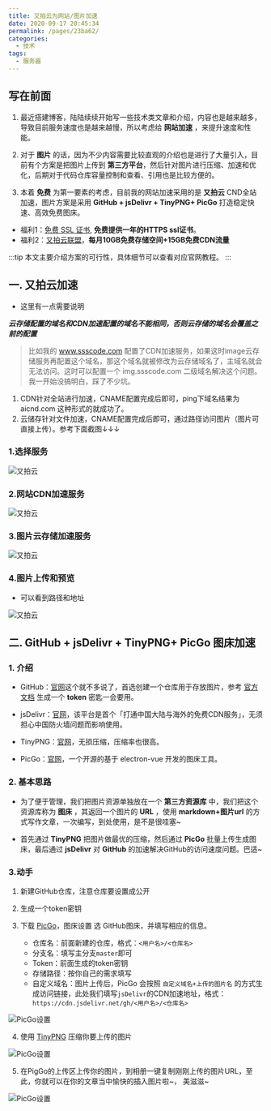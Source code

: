```yaml
---
title: 又拍云为网站/图片加速
date: 2020-09-17 20:45:34
permalink: /pages/23ba62/
categories: 
  - 技术
tags: 
  - 服务器
---
```


## 写在前面

1. 最近搭建博客，陆陆续续开始写一些技术类文章和介绍，内容也是越来越多，导致目前服务速度也是越来越慢，所以考虑给 **网站加速** ，来提升速度和性能。

2. 对于 **图片** 的话，因为不少内容需要比较直观的介绍也是进行了大量引入，目前有个方案是把图片上传到 **第三方平台**，然后针对图片进行压缩、加速和优化，后期对于代码仓库容量控制和查看、引用也是比较方便的。

3. 本着 **免费** 为第一要素的考虑，目前我的网站加速采用的是 **又拍云** CND全站加速，图片方案是采用 **GitHub + jsDelivr + TinyPNG+ PicGo** 打造稳定快速、高效免费图床。

- 福利1：[免费 SSL 证书](https://www.upyun.com/products/ssl), **免费提供一年的HTTPS ssl证书**。
- 福利2：[又拍云联盟](https://www.upyun.com/league)，**每月10GB免费存储空间+15GB免费CDN流量**

:::tip
本文主要介绍方案的可行性，具体细节可以查看对应官网教程。
:::

## 一. 又拍云加速

- 这里有一点需要说明

***云存储配置的域名和CDN加速配置的域名不能相同，否则云存储的域名会覆盖之前的配置***

> 比如我的 www.ssscode.com 配置了CDN加速服务，如果这时image云存储服务再配置这个域名，那这个域名就被修改为云存储域名了，主域名就会无法访问。这时可以配置一个 img.ssscode.com 二级域名解决这个问题。我一开始没搞明白，踩了不少坑。

1. CDN针对全站进行加速，CNAME配置完成后即可，ping下域名结果为 aicnd.com 这种形式的就成功了。
2. 云储存针对文件加速，CNAME配置完成后即可，通过路径访问图片（图片可直接上传）。参考下面截图↓↓↓

### 1.选择服务

![又拍云](https://cdn.jsdelivr.net/gh/JS-banana/images/vuepress/cloud-1.png)

### 2.网站CDN加速服务

![又拍云](https://cdn.jsdelivr.net/gh/JS-banana/images/vuepress/cloud-3.png)

### 3.图片云存储加速服务

![又拍云](https://cdn.jsdelivr.net/gh/JS-banana/images/vuepress/cloud-2.png)

### 4.图片上传和预览

- 可以看到路径和地址

![又拍云](https://cdn.jsdelivr.net/gh/JS-banana/images/vuepress/cloud-4.png)

## 二. GitHub + jsDelivr + TinyPNG+ PicGo 图床加速

### 1. 介绍  

- GitHub：[官网](https://github.com/)这个就不多说了，首选创建一个仓库用于存放图片，参考 [官方文档](https://docs.github.com/en/github/authenticating-to-github/creating-a-personal-access-token) 生成一个 **token** 密匙一会要用。

- jsDelivr：[官网](http://www.jsdelivr.com/)，该平台是首个「打通中国大陆与海外的免费CDN服务」，无须担心中国防火墙问题而影响使用。

- TinyPNG：[官网](https://tinypng.com/)，无损压缩，压缩率也很高。

- PicGo：[官网](https://github.com/Molunerfinn/PicGo)，一个开源的基于 electron-vue 开发的图床工具。

### 2. 基本思路

- 为了便于管理，我们把图片资源单独放在一个 **第三方资源库** 中，我们把这个资源库称为 **图床** ，其返回一个图片的 **URL** ，使用 **markdown+图片url** 的方式写作文章，一次编写，到处使用，是不是很哇塞~

- 首先通过 **TinyPNG** 把图片做最优的压缩，然后通过 **PicGo** 批量上传生成图床，最后通过 **jsDelivr** 对 **GitHub** 的加速解决GitHub的访问速度问题。巴适~

### 3.动手

1. 新建GitHub仓库，注意仓库要设置成公开

2. 生成一个token密钥

3. 下载 [PicGo](https://github.com/Molunerfinn/picgo/releases)，图床设置 选 GitHub图床，并填写相应的信息。
   * 仓库名：前面新建的仓库，格式：`<用户名>/<仓库名>`
   * 分支名：填写主分支`master`即可
   * Token：前面生成的token密钥
   * 存储路径：按你自己的需求填写
   * 自定义域名：图片上传后，PicGo 会按照 `自定义域名+上传的图片名` 的方式生成访问链接，此处我们填写`jsDelivr`的CDN加速地址，格式：`https://cdn.jsdelivr.net/gh/<用户名>/<仓库名>`

![PicGo设置](https://cdn.jsdelivr.net/gh/JS-banana/images/vuepress/cloud-5.png)

4. 使用 [TinyPNG](https://tinypng.com/) 压缩你要上传的图片

![PicGo设置](https://cdn.jsdelivr.net/gh/JS-banana/images/vuepress/cloud-7.png)

5. 在PigGo的上传区上传你的图片，到相册一键复制刚刚上传的图片URL，至此，你就可以在你的文章当中愉快的插入图片啦~， 美滋滋~

![PicGo设置](https://cdn.jsdelivr.net/gh/JS-banana/images/vuepress/cloud-6.png)
